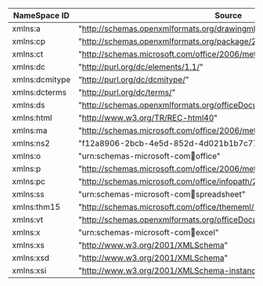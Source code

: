 
| NameSpace ID | Source |
| ---------- | --------- |
| xmlns:a | "http://schemas.openxmlformats.org/drawingml/2006/main" |
| xmlns:cp | "http://schemas.openxmlformats.org/package/2006/metadata/core-properties" |
| xmlns:ct | "http://schemas.microsoft.com/office/2006/metadata/contentType"  |
| xmlns:dc | "http://purl.org/dc/elements/1.1/"  |
| xmlns:dcmitype | "http://purl.org/dc/dcmitype/"  |
| xmlns:dcterms | "http://purl.org/dc/terms/"  |
| xmlns:ds | "http://schemas.openxmlformats.org/officeDocument/2006/customXml" |
| xmlns:html | "http://www.w3.org/TR/REC-html40" |
| xmlns:ma | "http://schemas.microsoft.com/office/2006/metadata/properties/metaAttributes" |
| xmlns:ns2 | "f12a8906-2bcb-4e5d-852d-4d021b1b7c77" |
| xmlns:o | "urn:schemas-microsoft-com:office:office" |
| xmlns:p | "http://schemas.microsoft.com/office/2006/metadata/properties"  |
| xmlns:pc | "http://schemas.microsoft.com/office/infopath/2007/PartnerControls" |
| xmlns:ss | "urn:schemas-microsoft-com:office:spreadsheet" |
| xmlns:thm15 | "http://schemas.microsoft.com/office/thememl/2012/main" |
| xmlns:vt | "http://schemas.openxmlformats.org/officeDocument/2006/docPropsVTypes" |
| xmlns:x | "urn:schemas-microsoft-com:office:excel" |
| xmlns:xs | "http://www.w3.org/2001/XMLSchema"  |
| xmlns:xsd | "http://www.w3.org/2001/XMLSchema"  |
| xmlns:xsi | "http://www.w3.org/2001/XMLSchema-instance" |

